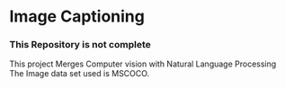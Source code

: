 # Image Captioning
### This Repository is not complete

This project Merges Computer vision with Natural Language Processing
The Image data set used is MSCOCO.

